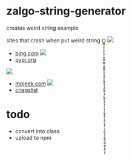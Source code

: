 # zalgo-string-generator
 creates weird string example 
 
 
 sites that crash when put weird string O̪̻̠̤̘̗͓̼͎̤̱̤̙̮̭̞̳̗̫̲̥̩̭̻̼̻̠̺̞͙̟̟͍̤̤̼͍̝̬͔̠͎̪̖̻̩͔̘̮̺̥̺̦̞̦̰̘͔̠͕̙̜̦̪̥̟͕̠͕̲̜̯͔̩̥̦͔̣̩̺̫̬̹̮̜̱̗͇͔̪̰͉̲̭͕̟͈̱͔ͅͅ
 ![](https://i.imgur.com/uWhvKvt.png)
 - [bing.com](https://www.bing.com/search?q=A%CC%97%CC%B9%CC%B0%CD%93%CC%A9%CC%BC%CD%8E%CD%9A%CC%AC%CC%BB%CC%99%CD%87%CC%96%CC%AE%CC%BA%CC%A4%CC%A5%CC%B0%CC%AF%CD%99%CD%88%CC%AE%CD%8D%CD%89%CC%A5%CC%97%CC%BA%CC%AD%CC%99%CC%AB%CC%A9%CD%99%CD%99%CC%9D%CC%AE%CC%AE%CD%9A%CC%9D%CC%AE%CD%93%CC%A0%CD%8E%CC%BB%CC%9E%CC%AC%CD%96%CC%9E%CD%94%CC%A4%CC%BA%CC%9C%CD%88%CC%A5%CC%97%CC%BA%CD%87%CC%BA%CC%9D%CC%A9%CC%B1%CC%AA%CD%89%CC%98%CC%96%CC%BA%CC%AD%CC%99%CC%9C%CD%8E%CD%9A%CC%9D%CC%9F%CD%8D%CC%9D%CC%B3%CC%AD%CC%A3%CC%B9%CD%85%CC%97%CD%95%CD%8E%CC%9F%CC%98%CD%94%CC%9F%CD%89%CC%B3%CC%B2%CC%98%CC%AD%CC%9F%CD%96%CD%96%CC%97%CC%B1%CC%9E%CC%BB%CD%94%CD%88%CD%99%CD%96%CC%AD%CC%AE%CC%AB%CC%A9%CD%8D%CD%94%CD%88%CC%AD%CD%87%CD%89%CC%BC%CC%B1%CC%AA%CC%AA%CD%9A%CC%BB%CD%93%CC%A3%CC%A0%CC%A3%CD%88%CC%9C%CC%A0%CD%9A%CD%95%CD%87%CD%93%CC%B1%CC%AD%CC%9D%CC%BB%CC%AC%CC%B9%CD%8D%CC%A3%CD%89%CC%B1%CD%9A%CC%AF%CD%93%CC%97%CC%97%CC%A0%CC%BA%CD%94%CC%A3%CC%B1%CD%95%CC%BB%CC%BB%CD%8D%CC%A0%CC%BB%CC%B3%CC%97%CC%9E%CC%A3%CC%99%CC%AB%CC%9D%CC%9D%CC%AD%CC%9E%CC%98%CC%9C%CC%B2%CC%A4%CC%A0%CD%87%CD%99%CD%89%CC%9F%CD%88%CC%AC%CC%96%CC%AC%CC%AE%CC%9D%CC%AD%CD%89%CC%9C%CD%85%CC%9F%CC%A6%CC%B1%CD%93%CC%A3%CC%9C%CC%A3%CC%AF%CD%96%CC%A6%CC%98%CC%99%CC%AE%CC%99%CC%A6%CC%B0%CD%96%CC%AA%CC%A9%CC%9C%CD%88%CC%AD%CC%B3%CC%9C%CD%95%CC%BB%CC%96%CC%AB%CC%BB%CC%B2%CD%8D%CC%9D%CC%A5%CC%BB%CC%B9%CC%99%CC%AE%CC%A3%CC%AF%CD%95%CD%96%CC%A4%CD%96%CC%9F%CD%89%CD%87%CC%AA%CC%AB%CC%B3%CD%95%CC%96%CC%96%CC%A9%CC%9C%CD%95%CC%BB%CC%96%CD%85%CD%85%CD%95%CC%9D%CD%8D%CC%B3%CD%8E%CC%B9%CC%B1%CD%8E%CD%94%CD%87%CC%B0%CD%95%CC%9D%CC%A4%CD%8E%CC%AA%CD%93%CC%B3%CD%87%CD%87%CC%BB%CC%A9%CC%B9%CD%8D%CC%9C%CC%9C%CC%9F%CD%8E%CD%89%CD%93%CC%BA%CC%AF%CC%9D%CD%9A%CC%BB%CD%88%CC%B0%CC%9D%CD%9A%CC%9E%CC%98%CD%85%CD%89%CC%A9%CD%95%CC%AB%CC%B3%CC%BA%CC%B3%CC%BC%CD%8D%CD%93%CC%A3%CD%8D%CD%8E%CC%BB%CC%A5%CC%B9%CC%B9%CC%9E%CC%BA%CD%93%CC%9D%CC%98%CD%85%CD%8E%CC%96%CC%AF%CC%99%CD%89%CC%AB%CD%88%CC%99%CC%9F%CC%9E%CC%B3%CC%BA%CC%9E%CC%B3%CC%BB%CC%B2%CC%AE%CC%B1%CD%8E%CC%9E%CC%BB%CD%95%CC%A0%CC%9C%CC%A9%CC%A9%CD%87%CC%B1%CC%AB%CC%B0%CC%96%CC%99%CC%BA%CC%BB%CC%9F%CC%B0%CC%A4%CC%B1%CC%A5%CD%94%CC%B9%CC%B1%CC%AC%CC%BC%CC%96%CD%99%CC%B1%CD%95%CD%87%CC%A0%CC%AF%CC%BC%CC%97%CD%96%CD%93%CC%A5%CC%98%CC%AA%CC%B2%CD%95%CC%9D%CD%96%CC%A0%CC%AB%CC%B3%CC%B3%CC%A0%CC%BB%CC%9D%CC%9C%CD%8D%CC%A4%CC%97%CC%A6%CC%A0%CC%A9%CC%AC%CC%B3%CC%98%CD%9A%CC%AD%CC%A4%CD%85%CC%AD%CC%98%CC%9C%CC%BA%CC%B0%CC%B1%CC%A5%CC%9C%CD%96%CC%B1%CC%BA%CC%97%CC%99%CC%B1%CD%85%CC%BC%CC%9F%CC%B9%CD%95%CC%BA%CC%AB%CC%BC%CC%A9%CC%A0%CC%AC%CD%9A%CD%85%CC%B1%CC%B1%CC%9C%CD%95%CC%A9%CC%9E%CC%A0%CC%A4%CC%B0%CC%BA%CC%96%CC%A4%CC%A5%CC%AA%CD%87%CD%8D%CC%AE%CC%A4%CD%8E%CC%AD%CC%A4%CC%B2%CC%A9%CC%AE%CC%97%CC%B2%CC%A6%CD%96%CC%A4%CD%94%CC%9C%CC%B2%CD%8D%CC%B1%CD%95%CD%93%CC%B3%CD%87%CD%9A%CC%B0%CD%9A%CC%A5%CC%9D%CC%AD%CD%9A%CD%89%CC%BC%CC%99%CC%BA%CD%87%CD%8D%CD%85%CC%AB%CD%94%CD%85%CC%96%CC%A4%CD%8D%CC%BA%CD%94%CC%9C%CC%AD%CC%9D%CC%BC%CC%BC%CD%89%CC%B1%CC%A6%CC%AA%CC%98%CC%97%CC%A4%CC%BC%CD%8D%CD%88%CD%88%CC%96%CC%AA%CD%8E%CD%89%CC%96%CC%A9%CD%87%CD%8E%CC%AC%CC%AC%CC%98%CC%AE%CC%9F%CC%AF%CC%AA%CD%94%CC%97%CD%96%CC%A0%CC%AA%CC%A6%CC%99%CD%88%CC%B2%CC%9F%CC%AA%CC%98%CD%9A%CC%98%CC%9F%CC%BC%CD%96%CC%AC%CC%AB%CC%9F%CD%8D%CD%99%CC%AE%CC%AD%CD%9A%CD%88%CD%8E%CC%96%CD%85%CD%96%CC%BC%CC%97%CC%A3%CD%99%CC%BB%CC%96%CC%AE%CC%AC%CC%AA%CC%AF%CC%B0%CD%85%CC%AA%CC%A3%CD%87%CC%9C%CC%B3%CD%8D%CD%85%CC%BC%CD%88%CD%87%CD%96%CC%AE%CC%B9%CD%85%CD%93%CC%9F%CC%9F%CC%AB%CD%87%CC%AE%CC%A0%CC%A9%CC%B1%CC%9E%CD%87%CC%A3%CD%88%CC%AF%CC%B0%CC%B9%CD%8E%CC%9C%CC%BB%CC%A9%CC%99%CC%9E%CC%99%CC%99%CC%B0%CC%B0%CC%AA%CC%AB%CC%A9%CC%A9%CC%AC%CC%A9%CC%98%CC%A0%CC%A9%CC%9E%CC%9D%CC%AE%CC%B9%CD%99%CD%89%CC%9E%CD%95%CC%AE%CD%8E%CC%A5%CC%9C%CC%B1%CD%87%CC%96%CD%95%CD%88%CD%85%CD%89%CC%BC%CC%A0%CC%B1%CC%A4%CC%B3%CD%85%CD%94%CD%8E%CC%BC%CD%96%CD%96%CD%8E%CC%B0%CC%A4%CD%99%CC%AF%CC%B1%CD%95%CD%8E%CD%85%CC%A9%CC%A3%CC%AD%CC%B1%CD%94%CD%89%CC%B2%CD%9A%CC%9F%CC%B1%CC%A3%CD%99%CC%B2%CC%AE%CC%AE%CD%96%CC%B2%CD%96%CC%9D%CD%94%CC%AE%CC%98%CC%9D%CC%A4%CC%A5%CC%98%CC%99%CC%AB%CC%B0%CC%AF%CD%85%CD%87%CC%AC%CC%99%CD%87%CC%B0%CC%AE%CD%94%CC%BB%CC%A3%CC%B1%CD%89%CD%99%CC%BC%CC%B1%CD%85%CC%A9%CD%88%CD%95%CD%85%CC%96%CD%95%CC%9C%CD%88%CC%97%CD%99%CD%85%CD%85%CC%9F%CC%A9%CC%9E%CC%AA%CC%B0%CC%98%CC%9D%CD%95%CC%B1%CD%9A%CC%97%CD%88%CC%AA%CC%AE%CD%87%CC%A3%CC%98%CC%AE%CC%9C%CC%B0%CD%96%CD%99%CC%97%CC%B3%CC%9D%CC%AF%CC%B1%CD%85%CC%AA%CD%96%CC%BC%CD%96%CC%97%CC%9C%CC%9D%CC%9E%CC%AB%CC%9C%CC%9F%CC%AF%CD%87%CC%9C%CC%99%CD%9A%CD%94%CC%9C%CC%A3%CC%AF%CD%95%CD%96%CC%A9%CD%8E%CC%9F%CD%89%CD%89%CC%AF%CC%97%CD%87%CC%B0%CC%9C%CC%A3%CD%8D%CC%B0%CC%BB%CC%B9%CD%96%CC%A3%CC%96%CD%88%CC%9F%CC%B3%CD%99%CC%A9%CC%B3%CD%8E%CC%B1%CC%9D%CC%BA%CD%94%CD%87%CC%B3%CD%99%CC%AC%CD%87%CC%AB%CD%96%CC%B3%CC%AE%CD%95%CC%AD%CC%BC%CC%98%CC%9F%CC%B9%CC%BC%CC%BB%CD%95%CD%96%CC%96%CC%AD%CC%BA%CC%A5%CD%89%CD%8D%CC%A4%CC%AE%CC%B2%CC%A5%CC%B9%CC%AF%CC%A6%CC%A0%CC%BB%CD%89%CC%A9%CC%98%CC%99%CC%A0%CC%AD%CC%A9%CC%AB%CC%98%CD%95%CC%9F%CC%97%CC%AD%CD%88%CC%B0%CD%88%CC%B2%CC%A9%CC%AC%CC%B0%CC%A5%CC%BA%CC%B0%CC%AC%CC%A5%CC%B9%CC%B2%CC%A6%CD%93%CC%98%CC%A3%CD%95%CD%93%CC%9E%CC%9F%CC%AE%CC%BB%CC%B2%CC%BB%CD%95%CC%9F%CC%9F%CC%AE%CC%99%CD%93%CD%8E%CD%89%CC%A9%CD%95%CC%BA%CC%A4%CC%9F%CC%9F%CC%B9%CC%AD%CD%85%CD%8E%CC%A4%CC%B0%CD%9A%CD%95%CC%9E%CC%A5%CC%B3%CD%88%CC%B9%CD%96%CC%96%CC%97%CD%96%CC%98%CD%95%CC%B9%CC%9C%CC%B1%CC%A3%CD%93%CC%9F%CC%A3%CC%B1%CD%95%CC%96%CC%9F%CC%B1%CC%A5%CD%8D%CC%9E%CC%AC%CC%AC%CC%BB%CC%A5%CD%96%CC%AC%CD%87%CD%8E%CC%AC%CC%A3%CC%AB%CD%94%CC%AD%CD%94%CD%8E%CD%9A%CC%AA%CD%8E%CC%AE%CC%9D%CC%BA%CD%99%CC%A5%CC%AD%CD%87%CC%AA%CD%87%CC%B0%CC%96%CC%B0%CC%A3%CC%BB%CC%AE%CC%98%CC%A3%CC%AE%CD%99%CC%A9%CC%9F%CD%8E%CC%A6%CC%97%CC%B2%CC%AD%CC%AD%CD%94%CD%88%CC%AF%CC%9F%CC%B0%CC%B2%CC%A5%CC%9C%CC%A0%CC%9E%CC%AE%CD%85%CC%B9%CC%A5%CD%93%CD%85%CD%88%CC%BC%CD%8E%CD%9A%CC%BC%CC%A5%CC%AE%CC%AB%CC%A3%CD%95%CC%B1%CD%88%CD%94%CC%9E%CD%89%CC%A5%CD%8D%CC%B0%CD%94%CD%93%CC%98%CC%B1%CC%96%CC%9C%CC%9E%CC%AB%CC%B3%CD%8D%CC%97%CC%A3%CC%B3%CC%AA%CC%9F%CC%AF%CC%A0%CC%A5%CC%A4%CD%8E%CC%AF%CC%9D%CC%B3&form=QBLH&sp=-1&pq=&sc=7-0&qs=n&sk=&cvid=442911923983446DB1804EFB8D9A8B3B)
![](https://i.imgur.com/j8aWZHu.png)
- [pypi.org](https://pypi.org/search/?q=O%CC%AA%CD%85%CC%BB%CC%A0%CC%A4%CC%98%CC%97%CD%93%CC%BC%CD%8E%CC%A4%CC%B1%CC%A4%CC%99%CC%AE%CC%AD%CC%9E%CC%B3%CC%97%CC%AB%CC%B2%CC%A5%CC%A9%CC%AD%CC%BB%CC%BC%CC%BB%CC%A0%CC%BA%CC%9E%CD%99%CC%9F%CC%9F%CD%8D%CC%A4%CC%A4%CC%BC%CD%8D%CC%9D%CC%AC%CD%94%CC%A0%CD%8E%CC%AA%CC%96%CC%BB%CC%A9%CD%94%CC%98%CC%AE%CC%BA%CC%A5%CC%BA%CC%A6%CC%9E%CC%A6%CC%B0%CC%98%CD%94%CC%A0%CD%95%CC%99%CC%9C%CC%A6%CC%AA%CC%A5%CC%9F%CD%95%CC%A0%CD%95%CC%B2%CC%9C%CC%AF%CD%94%CC%A9%CC%A5%CC%A6%CD%94%CC%A3%CC%A9%CC%BA%CC%AB%CC%AC%CC%B9%CC%AE%CC%9C%CC%B1%CC%97%CD%87%CD%94%CC%AA%CC%B0%CD%89%CC%B2%CC%AD%CD%95%CC%9F%CD%88%CC%B1%CD%85%CD%94)

![](https://i.imgur.com/2Uw4dZp.png)
-  [mojeek.com](https://www.mojeek.com/search?q=a%CC%AC%CC%B9%CC%BC%CD%95%CC%A9%CC%B0%CC%A0%CC%9E%CD%89%CC%AA%CC%A3%CD%87%CC%B2%CC%9C%CC%AA%CC%B3%CC%97%CC%AF%CD%87%CC%9C%CD%89%CC%B9%CC%B3%CC%AB%CD%88%CD%99%CC%96%CC%BA%CC%A5%CD%8D%CC%A4%CC%B0%CC%9C%CC%BA%CC%BB%CC%B9%CC%B9%CC%98%CC%B1%CC%A4%CC%AD%CD%9A%CD%95%CD%87%CC%9E%CC%B3%CD%8E%CC%A5%CC%AE%CC%B9%CC%9C%CC%97%CC%9C%CC%9E%CC%B2%CC%B1%CC%B9%CC%9C%CC%AE%CD%99%CC%BC%CC%A5%CC%AD%CC%B0%CC%AA%CD%95%CC%B1%CC%A9%CC%A6%CD%93%CD%8E%CD%94%CC%BA%CC%AD%CD%88%CC%98%CC%99%CD%99%CC%9C%CC%A9%CD%85%CC%A3%CC%B3%CD%88%CD%96%CD%89%CC%A0%CC%AA%CD%89%CC%B2%CD%89%CD%8E%CC%A3%CC%B1%CC%A5%CC%AB%CC%BA%CC%B2%CC%AD%CC%9E%CC%A9)
![](https://i.imgur.com/7V4FwPe.png)
- [criagslist](https://sfbay.craigslist.org/search/?sort=rel&ordinal=1&ratio=3&clicked=0&query=a%CC%AC%CC%B9%CC%BC%CD%95%CC%A9%CC%B0%CC%A0%CC%9E%CD%89%CC%AA%CC%A3%CD%87%CC%B2%CC%9C%CC%AA%CC%B3%CC%97%CC%AF%CD%87%CC%9C%CD%89%CC%B9%CC%B3%CC%AB%CD%88%CD%99%CC%96%CC%BA%CC%A5%CD%8D%CC%A4%CC%B0%CC%9C%CC%BA%CC%BB%CC%B9%CC%B9%CC%98%CC%B1%CC%A4%CC%AD%CD%9A%CD%95%CD%87%CC%9E%CC%B3%CD%8E%CC%A5%CC%AE%CC%B9%CC%9C%CC%97%CC%9C%CC%9E%CC%B2%CC%B1%CC%B9%CC%9C%CC%AE%CD%99%CC%BC%CC%A5%CC%AD%CC%B0%CC%AA%CD%95%CC%B1%CC%A9%CC%A6%CD%93%CD%8E%CD%94%CC%BA%CC%AD%CD%88%CC%98%CC%99%CD%99%CC%9C%CC%A9%CD%85%CC%A3%CC%B3%CD%88%CD%96%CD%89%CC%A0%CC%AA%CD%89%CC%B2%CD%89%CD%8E%CC%A3%CC%B1%CC%A5%CC%AB%CC%BA%CC%B2%CC%AD%CC%9E%CC%A9&catAbb=sss)

# todo
- convert into class
- upload to npm
